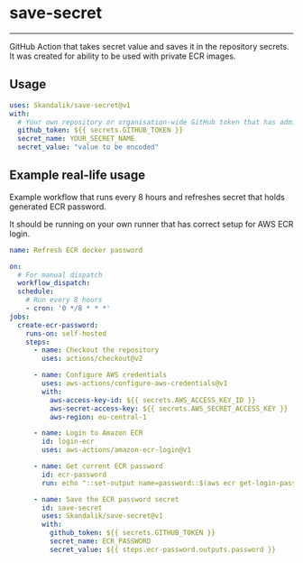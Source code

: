 # save-secret

---
GitHub Action that takes secret value and saves it in the repository secrets.
It was created for ability to be used with private ECR images. 

## Usage

```yaml
uses: Skandalik/save-secret@v1
with:
  # Your own repository or organisation-wide GitHub token that has administrator write permissions 
  github_token: ${{ secrets.GITHUB_TOKEN }}
  secret_name: YOUR_SECRET_NAME
  secret_value: "value to be encoded"
```

## Example real-life usage

Example workflow that runs every 8 hours and refreshes secret that holds generated ECR password.

It should be running on your own runner that has correct setup for AWS ECR login.

```yaml
name: Refresh ECR docker password

on:
  # For manual dispatch
  workflow_dispatch:
  schedule:
    # Run every 8 hours
    - cron: '0 */8 * * *'
jobs:
  create-ecr-password:
    runs-on: self-hosted
    steps:
      - name: Checkout the repository
        uses: actions/checkout@v2

      - name: Configure AWS credentials
        uses: aws-actions/configure-aws-credentials@v1
        with:
          aws-access-key-id: ${{ secrets.AWS_ACCESS_KEY_ID }}
          aws-secret-access-key: ${{ secrets.AWS_SECRET_ACCESS_KEY }}
          aws-region: eu-central-1

      - name: Login to Amazon ECR
        id: login-ecr
        uses: aws-actions/amazon-ecr-login@v1

      - name: Get current ECR password
        id: ecr-password
        run: echo "::set-output name=password::$(aws ecr get-login-password)"

      - name: Save the ECR password secret
        id: save-secret
        uses: Skandalik/save-secret@v1
        with:
          github_token: ${{ secrets.GITHUB_TOKEN }}
          secret_name: ECR_PASSWORD
          secret_value: ${{ steps.ecr-password.outputs.password }} 
```
